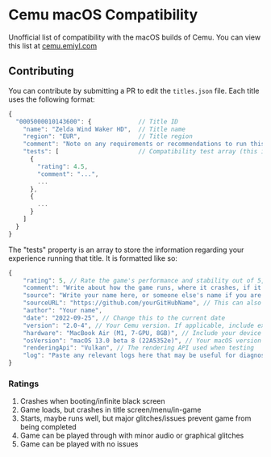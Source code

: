 # Cemu macOS Compatibility

Unofficial list of compatibility with the macOS builds of Cemu. You can view this list at [cemu.emiyl.com](https://cemu.emiyl.com/)

## Contributing

You can contribute by submitting a PR to edit the `titles.json` file. Each title uses the following format:

```js
{
  "0005000010143600": {             // Title ID
    "name": "Zelda Wind Waker HD",  // Title name
    "region": "EUR",                // Title region
    "comment": "Note on any requirements or recommendations to run this title"
    "tests": [                      // Compatibility test array (this is covered below)
      {
        "rating": 4.5,
        "comment": "...",
        ...
      },
      {
        ...
      }
    ]
  }
}
```

The "tests" property is an array to store the information regarding your experience running that title. It is formatted like so:

```js
{
    "rating": 5, // Rate the game's performance and stability out of 5, more information on this below
    "comment": "Write about how the game runs, where it crashes, if it performs well, if there are any unexpected glitches, etc.",
    "source": "Write your name here, or someone else's name if you are getting the information from somewhere else.",
    "sourceURL": "https://github.com/yourGitHubName", // This can also be a link to your own profile, or a link to where you got the information
    "author": "Your name",
    "date": "2022-09-25", // Change this to the current date
    "version": "2.0-4", // Your Cemu version. If applicable, include extra information such as the commit number
    "hardware": "MacBook Air (M1, 7-GPU, 8GB)", // Include your device and any properties relevant to performance
    "osVersion": "macOS 13.0 beta 8 (22A5352e)", // Your macOS version and build number
    "renderingApi": "Vulkan", // The rendering API used when testing
    "log": "Paste any relevant logs here that may be useful for diagnosing issues"
}
```

### Ratings

1. Crashes when booting/infinite black screen
2. Game loads, but crashes in title screen/menu/in-game
3. Starts, maybe runs well, but major glitches/issues prevent game from being completed
4. Game can be played through with minor audio or graphical glitches
5. Game can be played with no issues
